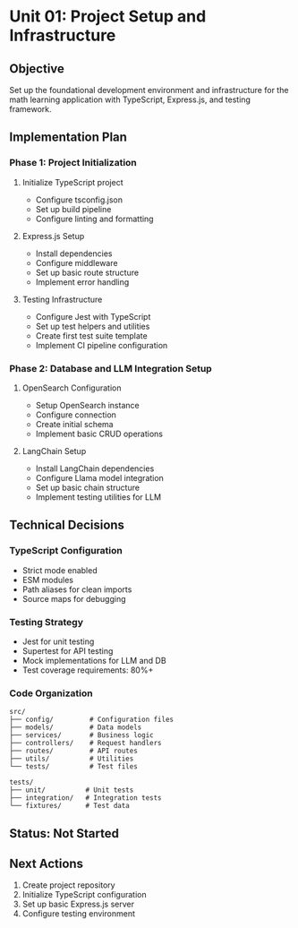 # Unit 01: Project Setup and Infrastructure

## Objective

Set up the foundational development environment and infrastructure for the math learning application with TypeScript, Express.js, and testing framework.

## Implementation Plan

### Phase 1: Project Initialization

1. Initialize TypeScript project

    - Configure tsconfig.json
    - Set up build pipeline
    - Configure linting and formatting

2. Express.js Setup

    - Install dependencies
    - Configure middleware
    - Set up basic route structure
    - Implement error handling

3. Testing Infrastructure
    - Configure Jest with TypeScript
    - Set up test helpers and utilities
    - Create first test suite template
    - Implement CI pipeline configuration

### Phase 2: Database and LLM Integration Setup

1. OpenSearch Configuration

    - Setup OpenSearch instance
    - Configure connection
    - Create initial schema
    - Implement basic CRUD operations

2. LangChain Setup
    - Install LangChain dependencies
    - Configure Llama model integration
    - Set up basic chain structure
    - Implement testing utilities for LLM

## Technical Decisions

### TypeScript Configuration

-   Strict mode enabled
-   ESM modules
-   Path aliases for clean imports
-   Source maps for debugging

### Testing Strategy

-   Jest for unit testing
-   Supertest for API testing
-   Mock implementations for LLM and DB
-   Test coverage requirements: 80%+

### Code Organization

```
src/
├── config/         # Configuration files
├── models/         # Data models
├── services/       # Business logic
├── controllers/    # Request handlers
├── routes/         # API routes
├── utils/          # Utilities
└── tests/          # Test files

tests/
├── unit/          # Unit tests
├── integration/   # Integration tests
└── fixtures/      # Test data
```

## Status: Not Started

## Next Actions

1. Create project repository
2. Initialize TypeScript configuration
3. Set up basic Express.js server
4. Configure testing environment
